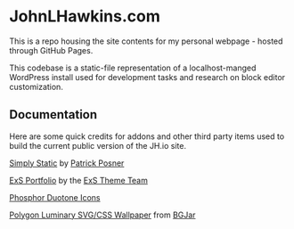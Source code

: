 
# JohnLHawkins.com
This is a repo housing the site contents for my personal webpage - hosted through GitHub Pages. 

This codebase is a static-file representation of a localhost-manged WordPress install used for development tasks and research on block editor customization.



## Documentation

Here are some quick credits for addons and other third party items used to build the current public version of the JH.io site.  

[Simply Static](https://wordpress.org/plugins/simply-static/) by [Patrick Posner](https://patrickposner.dev/)

[ExS Portfolio](https://wordpress.org/themes/exs-portfolio/) by the [ExS Theme Team](https://exsthemewp.com/) 

[Phosphor Duotone Icons](https://www.svgrepo.com/collection/phosphor-duotone-icons/)

[Polygon Luminary SVG/CSS Wallpaper](https://bgjar.com/polygon-luminary) from [BGJar](https://bgjar.com/)
